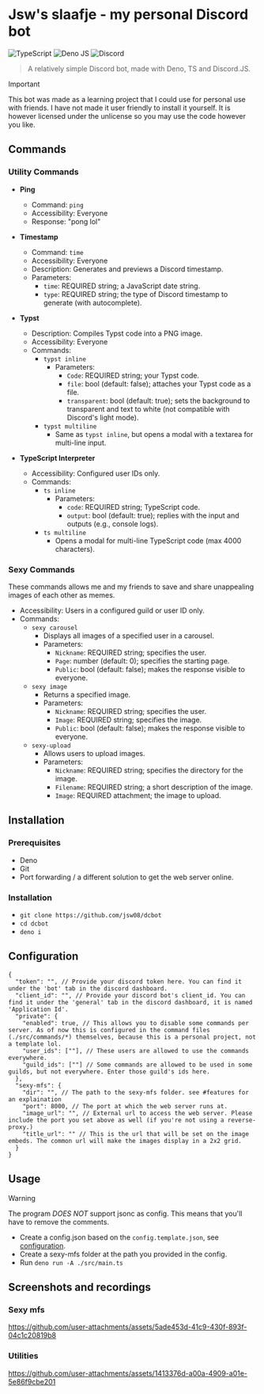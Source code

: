 # Jsw's slaafje - my personal Discord bot

![TypeScript](https://img.shields.io/badge/typescript-%23007ACC.svg?style=for-the-badge&logo=typescript&logoColor=white)
![Deno JS](https://img.shields.io/badge/deno%20js-000000?style=for-the-badge&logo=deno&logoColor=white)
![Discord](https://img.shields.io/badge/Discord-%235865F2.svg?style=for-the-badge&logo=discord&logoColor=white)

> A relatively simple Discord bot, made with Deno, TS and Discord.JS.

> [!IMPORTANT]
> This bot was made as a learning project that I could use for personal use with
> friends. I have not made it user friendly to install it yourself. It is
> however licensed under the unlicense so you may use the code however you like.

## Commands

### Utility Commands

- **Ping**
  - Command: `ping`
  - Accessibility: Everyone
  - Response: "pong lol"

- **Timestamp**
  - Command: `time`
  - Accessibility: Everyone
  - Description: Generates and previews a Discord timestamp.
  - Parameters:
    - `time`: REQUIRED string; a JavaScript date string.
    - `type`: REQUIRED string; the type of Discord timestamp to generate (with
      autocomplete).

- **Typst**
  - Description: Compiles Typst code into a PNG image.
  - Accessibility: Everyone
  - Commands:
    - `typst inline`
      - Parameters:
        - `Code`: REQUIRED string; your Typst code.
        - `file`: bool (default: false); attaches your Typst code as a file.
        - `transparent`: bool (default: true); sets the background to
          transparent and text to white (not compatible with Discord's light
          mode).
    - `typst multiline`
      - Same as `typst inline`, but opens a modal with a textarea for multi-line
        input.

- **TypeScript Interpreter**
  - Accessibility: Configured user IDs only.
  - Commands:
    - `ts inline`
      - Parameters:
        - `code`: REQUIRED string; TypeScript code.
        - `output`: bool (default: true); replies with the input and outputs
          (e.g., console logs).
    - `ts multiline`
      - Opens a modal for multi-line TypeScript code (max 4000 characters).

### Sexy Commands

These commands allows me and my friends to save and share unappealing images of
each other as memes.

- Accessibility: Users in a configured guild or user ID only.
- Commands:
  - `sexy carousel`
    - Displays all images of a specified user in a carousel.
    - Parameters:
      - `Nickname`: REQUIRED string; specifies the user.
      - `Page`: number (default: 0); specifies the starting page.
      - `Public`: bool (default: false); makes the response visible to everyone.
  - `sexy image`
    - Returns a specified image.
    - Parameters:
      - `Nickname`: REQUIRED string; specifies the user.
      - `Image`: REQUIRED string; specifies the image.
      - `Public`: bool (default: false); makes the response visible to everyone.
  - `sexy-upload`
    - Allows users to upload images.
    - Parameters:
      - `Nickname`: REQUIRED string; specifies the directory for the image.
      - `Filename`: REQUIRED string; a short description of the image.
      - `Image`: REQUIRED attachment; the image to upload.

## Installation

### Prerequisites

- Deno
- Git
- Port forwarding / a different solution to get the web server online.

### Installation

- `git clone https://github.com/jsw08/dcbot`
- `cd dcbot`
- `deno i`

## Configuration

```jsonc
{
  "token": "", // Provide your discord token here. You can find it under the 'bot' tab in the discord dashboard.
  "client_id": "", // Provide your discord bot's client_id. You can find it under the 'general' tab in the discord dashboard, it is named 'Application Id'.
  "private": {
    "enabled": true, // This allows you to disable some commands per server. As of now this is configured in the command files (./src/commands/*) themselves, because this is a personal project, not a template lol.
    "user_ids": [""], // These users are allowed to use the commands everywhere.
    "guild_ids": [""] // Some commands are allowed to be used in some guilds, but not everywhere. Enter those guild's ids here.
  },
  "sexy-mfs": {
    "dir": "", // The path to the sexy-mfs folder. see #features for an explaination
    "port": 8000, // The port at which the web server runs at.
    "image_url": "", // External url to access the web server. Please include the port you set above as well (if you're not using a reverse-proxy.)
    "title_url": "" // This is the url that will be set on the image embeds. The common url will make the images display in a 2x2 grid.
  }
}
```

## Usage

> [!WARNING]
> The program _DOES NOT_ support jsonc as config. This means that you'll have to
> remove the comments.

- Create a config.json based on the `config.template.json`, see
  <a href="#configuration">configuration</a>.
- Create a sexy-mfs folder at the path you provided in the config.
- Run `deno run -A ./src/main.ts`

## Screenshots and recordings

### Sexy mfs

https://github.com/user-attachments/assets/5ade453d-41c9-430f-893f-04c1c20819b8

### Utilities

https://github.com/user-attachments/assets/1413376d-a00a-4909-a01e-5e86f9cbe201
